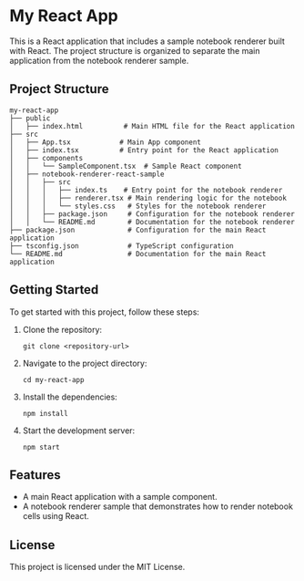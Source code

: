 # My React App

This is a React application that includes a sample notebook renderer built with React. The project structure is organized to separate the main application from the notebook renderer sample.

## Project Structure

```
my-react-app
├── public
│   ├── index.html          # Main HTML file for the React application
├── src
│   ├── App.tsx            # Main App component
│   ├── index.tsx          # Entry point for the React application
│   ├── components
│   │   └── SampleComponent.tsx  # Sample React component
│   ├── notebook-renderer-react-sample
│   │   ├── src
│   │   │   ├── index.ts    # Entry point for the notebook renderer
│   │   │   ├── renderer.tsx # Main rendering logic for the notebook
│   │   │   └── styles.css   # Styles for the notebook renderer
│   │   ├── package.json     # Configuration for the notebook renderer
│   │   └── README.md        # Documentation for the notebook renderer
├── package.json             # Configuration for the main React application
├── tsconfig.json            # TypeScript configuration
└── README.md                # Documentation for the main React application
```

## Getting Started

To get started with this project, follow these steps:

1. Clone the repository:
   ```
   git clone <repository-url>
   ```

2. Navigate to the project directory:
   ```
   cd my-react-app
   ```

3. Install the dependencies:
   ```
   npm install
   ```

4. Start the development server:
   ```
   npm start
   ```

## Features

- A main React application with a sample component.
- A notebook renderer sample that demonstrates how to render notebook cells using React.

## License

This project is licensed under the MIT License.